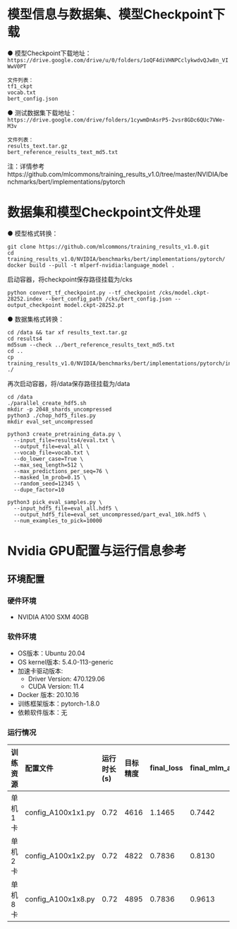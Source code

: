 # 模型信息与数据集、模型Checkpoint下载


● 模型Checkpoint下载地址：
`https://drive.google.com/drive/u/0/folders/1oQF4diVHNPCclykwdvQJw8n_VIWwV0PT`
   
```
文件列表：
tf1_ckpt
vocab.txt
bert_config.json
```

● 测试数据集下载地址：`https://drive.google.com/drive/folders/1cywmDnAsrP5-2vsr8GDc6QUc7VWe-M3v`

```
文件列表：
results_text.tar.gz
bert_reference_results_text_md5.txt
```

注：详情参考https://github.com/mlcommons/training_results_v1.0/tree/master/NVIDIA/benchmarks/bert/implementations/pytorch
# 数据集和模型Checkpoint文件处理


● 模型格式转换：

```
git clone https://github.com/mlcommons/training_results_v1.0.git
cd training_results_v1.0/NVIDIA/benchmarks/bert/implementations/pytorch/
docker build --pull -t mlperf-nvidia:language_model .
```

启动容器，将checkpoint保存路径挂载为/cks

```
python convert_tf_checkpoint.py --tf_checkpoint /cks/model.ckpt-28252.index --bert_config_path /cks/bert_config.json --output_checkpoint model.ckpt-28252.pt
```


● 数据集格式转换：

```
cd /data && tar xf results_text.tar.gz
cd results4
md5sum --check ../bert_reference_results_text_md5.txt
cd ..
cp training_results_v1.0/NVIDIA/benchmarks/bert/implementations/pytorch/input_preprocessing/* ./
```

再次启动容器，将/data保存路径挂载为/data

```
cd /data
./parallel_create_hdf5.sh
mkdir -p 2048_shards_uncompressed
python3 ./chop_hdf5_files.py
mkdir eval_set_uncompressed

python3 create_pretraining_data.py \
  --input_file=results4/eval.txt \
  --output_file=eval_all \
  --vocab_file=vocab.txt \
  --do_lower_case=True \
  --max_seq_length=512 \
  --max_predictions_per_seq=76 \
  --masked_lm_prob=0.15 \
  --random_seed=12345 \
  --dupe_factor=10

python3 pick_eval_samples.py \
  --input_hdf5_file=eval_all.hdf5 \
  --output_hdf5_file=eval_set_uncompressed/part_eval_10k.hdf5 \
  --num_examples_to_pick=10000
```

# Nvidia GPU配置与运行信息参考
## 环境配置
### 硬件环境
  - NVIDIA A100 SXM 40GB
### 软件环境
  - OS版本：Ubuntu 20.04
  - OS kernel版本: 5.4.0-113-generic
  - 加速卡驱动版本: 
    - Driver Version: 470.129.06
    - CUDA Version: 11.4
  - Docker 版本: 20.10.16
  - 训练框架版本：pytorch-1.8.0
  - 依赖软件版本：无
### 运行情况
| 训练资源 | 配置文件           | 运行时长(s) | 目标精度 | final_loss | final_mlm_accuracy | Steps数 | 性能 (seq/s) |
| :------- | :----------------- | :---------- | :------- | :--------- | :----------------- | :------ | :----------- |
| 单机1卡  | config_A100x1x1.py | 0.72        | 4616     | 1.1465     | 0.7442             | 25000   | 65.89        |
| 单机2卡  | config_A100x1x2.py | 0.72        | 4822     | 0.7836     | 0.8130             | 25000   | 125.57       |
| 单机8卡  | config_A100x1x8.py | 0.72        | 4895     | 0.7836     | 0.9613             | 25000   | 494.99       |

